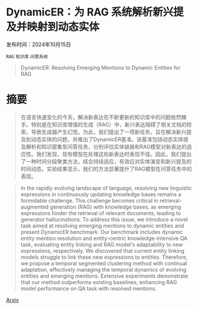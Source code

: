 # DynamicER：为 RAG 系统解析新兴提及并映射到动态实体

发布时间：2024年10月15日

`RAG` `知识库` `问答系统`

> DynamicER: Resolving Emerging Mentions to Dynamic Entities for RAG

# 摘要

> 在语言快速变化的今天，解决新表达在不断更新的知识库中的问题依然棘手。特别是在知识库增强的生成（RAG）中，新兴表达阻碍了相关文档的检索，导致生成器产生幻觉。为此，我们提出了一项新任务，旨在解决新兴提及到动态实体的问题，并推出了DynamicER基准。该基准包括动态实体提及解析和知识密集型问答任务，分别评估实体链接和RAG模型对新表达的适应性。我们发现，现有模型在处理这些新表达时表现不佳。因此，我们提出了一种时间分段聚类方法，结合持续适应，有效应对实体演变和新兴提及的时间动态。实验结果显示，我们的方法显著提升了RAG模型在问答任务中的表现。

> In the rapidly evolving landscape of language, resolving new linguistic expressions in continuously updating knowledge bases remains a formidable challenge. This challenge becomes critical in retrieval-augmented generation (RAG) with knowledge bases, as emerging expressions hinder the retrieval of relevant documents, leading to generator hallucinations. To address this issue, we introduce a novel task aimed at resolving emerging mentions to dynamic entities and present DynamicER benchmark. Our benchmark includes dynamic entity mention resolution and entity-centric knowledge-intensive QA task, evaluating entity linking and RAG model's adaptability to new expressions, respectively. We discovered that current entity linking models struggle to link these new expressions to entities. Therefore, we propose a temporal segmented clustering method with continual adaptation, effectively managing the temporal dynamics of evolving entities and emerging mentions. Extensive experiments demonstrate that our method outperforms existing baselines, enhancing RAG model performance on QA task with resolved mentions.

[Arxiv](https://arxiv.org/abs/2410.11494)
